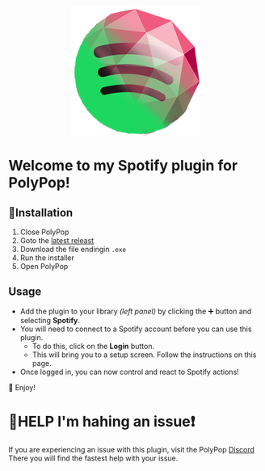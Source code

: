 <p align="center">
    <img src="static/icon.png?raw=true" alt="PolyPop Spotify Plugin Logo" />
</p>


# Welcome to my Spotify plugin for PolyPop!

## 🚀Installation

1. Close PolyPop
2. Goto the [latest releast](https://github.com/Jabbey92/PolyPop-Spotify-Plugin/releases/latest)
3. Download the file endingin `.exe`
4. Run the installer
5. Open PolyPop

## Usage

- Add the plugin to your library *(left panel)* by clicking the ➕ button and selecting **Spotify**.
- You will need to connect to a Spotify account before you can use this plugin.
    - To do this, click on the __Login__ button.
    - This will bring you to a setup screen. Follow the instructions on this page.
- Once logged in, you can now control and react to Spotify actions!

🎵 Enjoy!

# 🚨HELP I'm hahing an issue❗
If you are experiencing an issue with this plugin, visit the PolyPop [Discord](https://discord.gg/QCFSQTaJW6)
There you will find the fastest help with your issue.
